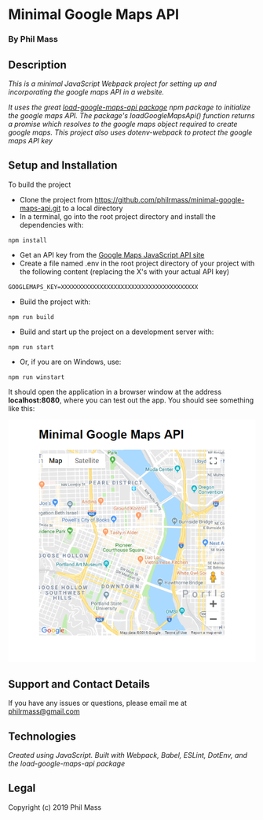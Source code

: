 # Minimal Google Maps API

### By **Phil Mass**

## Description
_This is a minimal JavaScript Webpack project for setting up and incorporating the google maps API in a website._

_It uses the great [load-google-maps-api package](https://www.npmjs.com/package/load-google-maps-api) npm package to initialize the google maps API. The package's loadGoogleMapsApi() function returns a promise which resolves to the google maps object required to create google maps. This project also uses dotenv-webpack to protect the google maps API key_

## Setup and Installation

To build the project
* Clone the project from https://github.com/philrmass/minimal-google-maps-api.git to a local directory
* In a terminal, go into the root project directory and install the dependencies with:
```console
npm install
```
* Get an API key from the [Google Maps JavaScript API site](https://developers.google.com/maps/documentation/javascript/get-api-key)
* Create a file named .env in the root project directory of your project with the following content (replacing the X's with your actual API key)
```console
GOOGLEMAPS_KEY=XXXXXXXXXXXXXXXXXXXXXXXXXXXXXXXXXXXXXXX 
```
* Build the project with:
```console
npm run build 
```
* Build and start up the project on a development server with:
```console
npm run start
```
* Or, if you are on Windows, use:
```console
npm run winstart
```
It should open the application in a browser window at the address **localhost:8080**, where you can test out the app. You should see something like this:

![ScreenShot](/img/screenShot.png)

## Support and Contact Details

If you have any issues or questions, please email me at philrmass@gmail.com

## Technologies

_Created using JavaScript. Built with Webpack, Babel, ESLint, DotEnv, and the load-google-maps-api package_

## Legal

Copyright (c) 2019 Phil Mass
